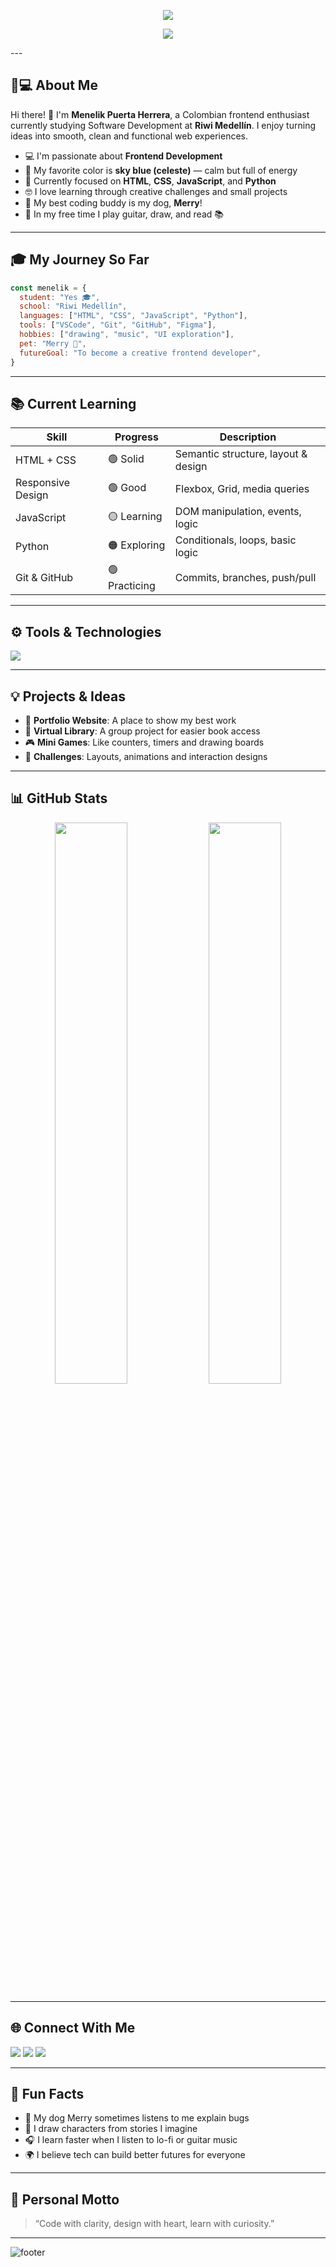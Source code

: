<!-- Banner animado con celeste -->
<p align="center">
  <img src="https://readme-typing-svg.demolab.com/?font=Fira+Code&size=25&pause=1000&color=00CFFF&center=true&vCenter=true&width=435&lines=Hi%2C+I'm+Menelik+Puerta+Herrera;Frontend+Explorer+from+Colombia!;Learning+to+build+beautiful+UIs;With+HTML+%2B+CSS+%2B+JS+💙" />
</p>

<p align="center">
  <img src="https://readme-typing-svg.demolab.com/?font=Fira+Code&size=25&pause=1000&color=00CFFF&center=true&vCenter=true&width=435&lines=Hi%2C+I'm+Menelik+Puerta+Herrera;Frontend+Enthusiast+💻;From+Colombia+🇨🇴;Welcome+to+my+GitHub+Profile!">
</p>
---

## 👨💻 About Me

Hi there! 👋 I'm **Menelik Puerta Herrera**, a Colombian frontend enthusiast currently studying Software Development at **Riwi Medellín**. I enjoy turning ideas into smooth, clean and functional web experiences.  

- 💻 I'm passionate about **Frontend Development**  
- 🌈 My favorite color is **sky blue (celeste)** — calm but full of energy  
- 🎯 Currently focused on **HTML**, **CSS**, **JavaScript**, and **Python**  
- 🤓 I love learning through creative challenges and small projects  
- 🐶 My best coding buddy is my dog, **Merry**!  
- 🎸 In my free time I play guitar, draw, and read 📚

---

## 🎓 My Journey So Far

```js
const menelik = {
  student: "Yes 🎓",
  school: "Riwi Medellín",
  languages: ["HTML", "CSS", "JavaScript", "Python"],
  tools: ["VSCode", "Git", "GitHub", "Figma"],
  hobbies: ["drawing", "music", "UI exploration"],
  pet: "Merry 🐶",
  futureGoal: "To become a creative frontend developer",
}
```

---

## 📚 Current Learning

| Skill               | Progress   | Description                              |
|--------------------|------------|------------------------------------------|
| HTML + CSS         | 🟢 Solid    | Semantic structure, layout & design      |
| Responsive Design  | 🟢 Good     | Flexbox, Grid, media queries             |
| JavaScript         | 🟡 Learning | DOM manipulation, events, logic          |
| Python             | 🟠 Exploring| Conditionals, loops, basic logic         |
| Git & GitHub       | 🟢 Practicing| Commits, branches, push/pull             |

---

## ⚙️ Tools & Technologies

<p>
  <img src="https://skillicons.dev/icons?i=html,css,js,python,git,github,vscode,figma&theme=light" />
</p>

---

## 💡 Projects & Ideas

- 🚀 **Portfolio Website**: A place to show my best work
- 📘 **Virtual Library**: A group project for easier book access
- 🎮 **Mini Games**: Like counters, timers and drawing boards
- 🧩 **Challenges**: Layouts, animations and interaction designs

---

## 📊 GitHub Stats

<p align="center">
  <img src="https://github-readme-stats.vercel.app/api?username=menelikph&show_icons=true&theme=blue-green&hide_border=true" width="48%"/>
  <img src="https://github-readme-streak-stats.herokuapp.com/?user=menelikph&theme=blue-green&hide_border=true" width="48%"/>
</p>

---

## 🌐 Connect With Me

<p>
  <a href="mailto:your.email@example.com"><img src="https://img.shields.io/badge/Email-00CFFF?style=for-the-badge&logo=gmail&logoColor=white"/></a>
  <a href="https://linkedin.com/in/yourlinkedin"><img src="https://img.shields.io/badge/LinkedIn-0077B5?style=for-the-badge&logo=linkedin&logoColor=white"/></a>
  <a href="https://github.com/menelikph"><img src="https://img.shields.io/badge/GitHub-171717?style=for-the-badge&logo=github&logoColor=white"/></a>
</p>

---

## 🐶 Fun Facts

- 🐾 My dog Merry sometimes listens to me explain bugs
- 🎨 I draw characters from stories I imagine
- 🎧 I learn faster when I listen to lo-fi or guitar music
- 🌍 I believe tech can build better futures for everyone

---

## 🎨 Personal Motto

> “Code with clarity, design with heart, learn with curiosity.”

---

![footer](https://capsule-render.vercel.app/api?type=waving&color=00CFFF&height=120&section=footer)
